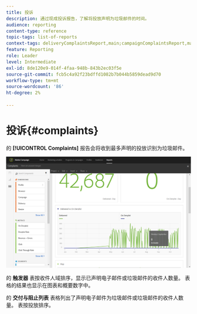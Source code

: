 ```yaml
---
title: 投诉
description: 通过现成投诉报告，了解将投放声明为垃圾邮件的时间。
audience: reporting
content-type: reference
topic-tags: list-of-reports
context-tags: deliveryComplaintsReport,main;campaignComplaintsReport,main;programComplaintsReport,main
feature: Reporting
role: Leader
level: Intermediate
exl-id: 8de120e9-014f-4faa-948b-843b2ec03f5e
source-git-commit: fcb5c4a92f23bdffd1082b7b044b5859dead9d70
workflow-type: tm+mt
source-wordcount: '86'
ht-degree: 2%

---
```


# 投诉{#complaints}

的 **[!UICONTROL Complaints]** 报告会将收到最多声明的投放识别为垃圾邮件。

![](assets/delivery_reports_complaints.png)

的 **触发器** 表按收件人域排序，显示已声明电子邮件或垃圾邮件的收件人数量。 表格的结果也显示在图表和概要数字中。

的 **交付与阻止列表** 表格列出了声明电子邮件为垃圾邮件或垃圾邮件的收件人数量。 表按投放排序。
